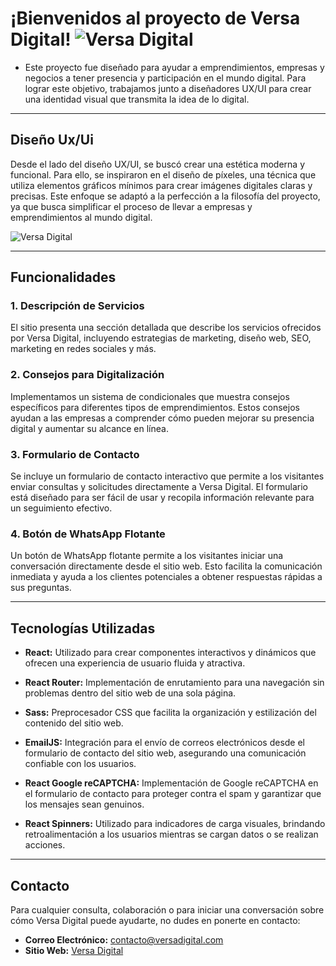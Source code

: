 # ¡Bienvenidos al proyecto de Versa Digital!     ![Versa Digital](https://versadigital.com.ar/images/logoNav.png)

- Este proyecto fue diseñado para ayudar a emprendimientos, empresas y negocios a tener presencia y participación en el mundo digital. Para lograr este objetivo, trabajamos junto a diseñadores UX/UI para crear una identidad visual que transmita la idea de lo digital.
  
---

## Diseño Ux/Ui      

Desde el lado del diseño UX/UI, se buscó crear una estética moderna y funcional. Para ello, se inspiraron en el diseño de píxeles, una técnica que utiliza elementos gráficos mínimos para crear imágenes digitales claras y precisas. Este enfoque se adaptó a la perfección a la filosofía del proyecto, ya que busca simplificar el proceso de llevar a empresas y emprendimientos al mundo digital.

![Versa Digital](https://versadigital.com.ar/images/nosotros/break.png)

---

## Funcionalidades

### 1. Descripción de Servicios
El sitio presenta una sección detallada que describe los servicios ofrecidos por Versa Digital, incluyendo estrategias de marketing, diseño web, SEO, marketing en redes sociales y más.

### 2. Consejos para Digitalización
Implementamos un sistema de condicionales que muestra consejos específicos para diferentes tipos de emprendimientos. Estos consejos ayudan a las empresas a comprender cómo pueden mejorar su presencia digital y aumentar su alcance en línea.

### 3. Formulario de Contacto
Se incluye un formulario de contacto interactivo que permite a los visitantes enviar consultas y solicitudes directamente a Versa Digital. El formulario está diseñado para ser fácil de usar y recopila información relevante para un seguimiento efectivo.

### 4. Botón de WhatsApp Flotante
Un botón de WhatsApp flotante permite a los visitantes iniciar una conversación directamente desde el sitio web. Esto facilita la comunicación inmediata y ayuda a los clientes potenciales a obtener respuestas rápidas a sus preguntas.

---

## Tecnologías Utilizadas

- **React:** Utilizado para crear componentes interactivos y dinámicos que ofrecen una experiencia de usuario fluida y atractiva.

- **React Router:** Implementación de enrutamiento para una navegación sin problemas dentro del sitio web de una sola página.

- **Sass:** Preprocesador CSS que facilita la organización y estilización del contenido del sitio web.

- **EmailJS:** Integración para el envío de correos electrónicos desde el formulario de contacto del sitio web, asegurando una comunicación confiable con los usuarios.

- **React Google reCAPTCHA:** Implementación de Google reCAPTCHA en el formulario de contacto para proteger contra el spam y garantizar que los mensajes sean genuinos.

- **React Spinners:** Utilizado para indicadores de carga visuales, brindando retroalimentación a los usuarios mientras se cargan datos o se realizan acciones.

---

## Contacto

Para cualquier consulta, colaboración o para iniciar una conversación sobre cómo Versa Digital puede ayudarte, no dudes en ponerte en contacto:

- **Correo Electrónico:** [contacto@versadigital.com](mailto:contacto@versadigital.com)
- **Sitio Web:** [Versa Digital](https://www.versadigital.com)


